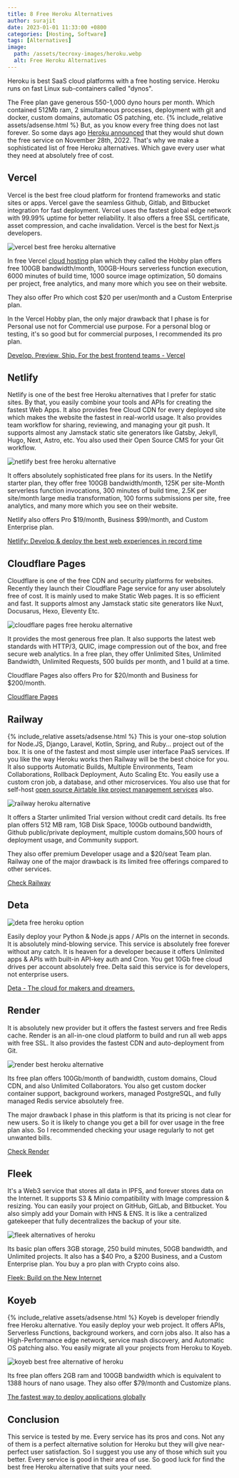 ```yaml
---
title: 8 Free Heroku Alternatives
author: surajit
date: 2023-01-01 11:33:00 +0800
categories: [Hosting, Software]
tags: [Alternatives]
image:
  path: /assets/tecroxy-images/heroku.webp
  alt: Free Heroku Alternatives
---
```


Heroku is best SaaS cloud platforms with a free hosting service. Heroku runs on fast Linux sub-containers called "dynos".

The Free plan gave generous 550-1,000 dyno hours per month. Which contained 512Mb ram, 2 simultaneous processes, deployment with git and docker, custom domains, automatic OS patching, etc. 
{% include_relative assets/adsense.html %}
But, as you know every free thing does not last forever. So some days ago [Heroku announced](https://blog.heroku.com/next-chapter) that they would shut down the free service on November 28th, 2022. That's why we make a sophisticated list of free Heroku alternatives. Which gave every user what they need at absolutely free of cost.

## **Vercel**

Vercel is the best free cloud platform for frontend frameworks and static sites or apps. Vercel gave the seamless Github, Gitlab, and Bitbucket integration for fast deployment. Vercel uses the fastest global edge network with 99.99% uptime for better reliability. It also offers a free SSL certificate, asset compression, and cache invalidation. Vercel is the best for Next.js developers. 

![vercel best free heroku alternative](/assets/tecroxy-images/vercel.webp)

In free Vercel [cloud hosting](https://tecroxy.com/cloudways-review) plan which they called the Hobby plan offers free 100GB bandwidth/month, 100GB-Hours serverless function execution, 6000 minutes of build time, 1000 source image optimization, 50 domains per project, free analytics, and many more which you see on their website.

They also offer Pro which cost $20 per user/month and a Custom Enterprise plan.

In the Vercel Hobby plan, the only major drawback that I phase is for Personal use not for Commercial use purpose. For a personal blog or testing, it's so good but for commercial purposes, I recommended its pro plan.

[Develop. Preview. Ship. For the best frontend teams - Vercel](https://vercel.com/)

## **Netlify**

Netlify is one of the best free Heroku alternatives that I prefer for static sites. By that, you easily combine your tools and APIs for creating the fastest Web Apps. It also provides free Cloud CDN for every deployed site which makes the website the fastest in real-world usage. It also provides team workflow for sharing, reviewing, and managing your git push. It supports almost any Jamstack static site generators like Gatsby, Jekyll, Hugo, Next, Astro, etc. You also used their Open Source CMS for your Git workflow.

![netlify best free heroku alternative](/assets/tecroxy-images/netlify.webp)

It offers absolutely sophisticated free plans for its users. In the Netlify starter plan, they offer free 100GB bandwidth/month, 125K per site-Month serverless function invocations, 300 minutes of build time, 2.5K per site/month large media transformation,  100 forms submissions per site, free analytics, and many more which you see on their website.

Netlify also offers Pro $19/month, Business $99/month, and Custom Enterprise plan.

[Netlify: Develop & deploy the best web experiences in record time](https://www.netlify.com/)

## **Cloudflare Pages**

Cloudflare is one of the free CDN and security platforms for websites. Recently they launch their Cloudflare Page service for any user absolutely free of cost. It is mainly used to make Static Web pages. It is so efficient and fast. It supports almost any Jamstack static site generators like Nuxt, Docusarus, Hexo, Eleventy Etc.

![cloudflare pages free heroku alternative](/assets/tecroxy-images/cloudflare-pages.webp)

It provides the most generous free plan. It also supports the latest web standards with HTTP/3, QUIC, image compression out of the box, and free secure web analytics. In a free plan, they offer Unlimited Sites, Unlimited Bandwidth, Unlimited Requests, 500 builds per month, and 1 build at a time.

Cloudflare Pages also offers Pro for $20/month and Business for $200/month.

[Cloudflare Pages](https://pages.cloudflare.com/)

## **Railway**
{% include_relative assets/adsense.html %}
This is your one-stop solution for Node.JS, Django, Laravel, Kotlin, Spring, and Ruby... project out of the box. It is one of the fastest and most simple user interface PaaS services. If you like the way Heroku works then Railway will be the best choice for you. It also supports Automatic Builds, Multiple Environments, Team Collaborations, Rollback Deployment, Auto Scaling Etc. You easily use a custom cron job, a database, and other microservices. You also use that for self-host [open source Airtable like project management services](https://tecroxy.com/open-source-airtable-alternatives) also. 

![railway heroku alternative](/assets/tecroxy-images/railway.webp)

It offers a Starter unlimited Trial version without credit card details. Its free plan offers 512 MB ram, 1GB Disk Space, 100Gb outbound bandwidth, Github public/private deployment, multiple custom domains,500 hours of deployment usage, and Community support.

They also offer premium Developer usage and a $20/seat Team plan. Railway one of the major drawback is its limited free offerings compared to other services. 

[Check Railway](https://railway.app/)

## **Deta**

![deta free heroku option](/assets/tecroxy-images/deta.webp)

Easily deploy your Python & Node.js apps / APIs on the internet in seconds. It is absolutely mind-blowing service. This service is absolutely free forever without any catch. It is heaven for a developer because it offers Unlimited apps & APIs with built-in API-key auth and Cron. You get 10Gb free cloud drives per account absolutely free. Delta said this service is for developers, not enterprise users. 

[Deta - The cloud for makers and dreamers.](https://www.deta.sh/)

## **Render**

It is absolutely new provider but it offers the fastest servers and free Redis cache. Render is an all-in-one cloud platform to build and run all web apps with free SSL. It also provides the fastest CDN and auto-deployment from Git.

![render best heroku alternative](/assets/tecroxy-images/render.webp)

Its free plan offers 100Gb/month of bandwidth, custom domains, Cloud CDN, and also Unlimited Collaborators. You also get custom docker container support, background workers, managed PostgreSQL, and fully managed Redis service absolutely free. 

The major drawback I phase in this platform is that its pricing is not clear for new users. So it is likely to change you get a bill for over usage in the free plan also. So I recommended checking your usage regularly to not get unwanted bills.

[Check Render](https://render.com/)

## **Fleek**

It's a Web3 service that stores all data in IPFS, and forever stores data on the Internet. It supports S3 & Minio compatibility with Image compression & resizing. You can easily your project on GitHub, GitLab, and Bitbucket. You also simply add your Domain with HNS & ENS.  It is like a centralized gatekeeper that fully decentralizes the backup of your site.

![fleek alternatives of heroku](/assets/tecroxy-images/fleek.webp)

Its basic plan offers 3GB storage, 250 build minutes, 50GB bandwidth, and Unlimited projects. It also has a $40 Pro, a $200 Business, and a Custom Enterprise plan. You buy a pro plan with Crypto coins also.

[Fleek: Build on the New Internet](https://fleek.co/)

## **Koyeb**
{% include_relative assets/adsense.html %}
Koyeb is developer friendly free Heroku alternative. You easily deploy your web project. It offers APIs, Serverless Functions, background workers, and corn jobs also. It also has a High-Performance edge network, service mash discovery, and Automatic OS patching also. You easily migrate all your projects from Heroku to Koyeb.

![koyeb best free alternative of heroku](/assets/tecroxy-images/koyeb.webp)

Its free plan offers 2GB ram and 100GB bandwidth which is equivalent to 1388 hours of nano usage. They also offer $79/month and Customize plans.

[The fastest way to deploy applications globally](https://www.koyeb.com/)

## Conclusion

This service is tested by me. Every service has its pros and cons. Not any of them is a perfect alternative solution for Heroku but they will give near-perfect user satisfaction. So I suggest you use any of those which suit you better. Every service is good in their area of use. So good luck for find the best free Heroku alternative that suits your need.
